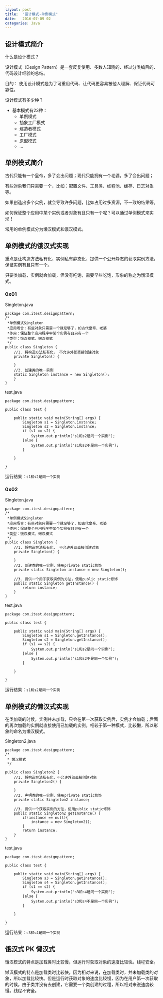 ```yaml
---
layout: post
title:  "设计模式-单例模式"
date:   2016-07-09 02
categories: Java
---
```






## 设计模式简介 ##

什么是设计模式？

设计模式（Design Pattern）是一套反复使用、多数人知晓的、经过分类编目的、代码设计经验的总结。

目的： 使用设计模式是为了可重用代码、让代码更容易被他人理解、保证代码可靠性。

设计模式有多少种？

- 基本模式有23种：
	- 单例模式
	- 抽象工厂模式
	- 建造者模式
	- 工厂模式
	- 原型模式
	- ...

## 单例模式简介 ##

古代只能有一个皇帝，多了会出问题；现代只能拥有一个老婆，多了会出问题；

有些对象我们只需要一个，比如：配置文件、工具类、线程池、缓存、日志对象等。

如果创造出多个实例，就会导致许多问题，比如占用过多资源，不一致的结果等。

如何保证整个应用中某个实例或者对象有且只有一个呢？可以通过单例模式来实现！

常用的单例模式分为懒汉模式和饿汉模式。

## 单例模式的饿汉式实现 ##

重点是让构造方法私有化、实例私有静态化、提供一个公开静态的获取实例方法，保证实例有且只有一个。

只要类加载，实例就会加载，但没有吃饱，需要早些吃饱，形象的称之为饿汉模式。

### 0x01 ###

Singleton.java

	package com.itest.designpattern;
	/*
	 *单例模式Singleton
	 *应用场合：有些对象只需要一个就足够了，如古代皇帝、老婆
	 *作用：保证整个应用程序中某个实例有且只有一个
	 *类型：饿汉模式、懒汉模式
	 */
	public class Singleton {
		//1. 将构造方法私有化， 不允许外部直接创建对象
		private Singleton() {
	
		}
		//2. 创建类的唯一实例
		static Singleton instance = new Singleton();
		}
	}

test.java

	package com.itest.designpattern;
	
	public class test {
	
		public static void main(String[] args) {
			Singleton s1 = Singleton.instance;
			Singleton s2 = Singleton.instance;
			if (s1 == s2) {
				System.out.println("s1和s2是同一个实例");
			}else {
				System.out.println("s1和s2不是同一个实例");
			}
	
		}
	
	}

运行结果：`s1和s2是同一个实例`

### 0x02 ###

Singleton.java

	package com.itest.designpattern;
	/*
	 *单例模式Singleton
	 *应用场合：有些对象只需要一个就足够了，如古代皇帝、老婆
	 *作用：保证整个应用程序中某个实例有且只有一个
	 *类型：饿汉模式、懒汉模式
	 */
	public class Singleton {
		//1. 将构造方法私有化， 不允许外部直接创建对象
		private Singleton() {
	
		}
		//2. 创建类的唯一实例，使用private static修饰
		private static Singleton instance = new Singleton();
		
		//3. 提供一个用于获取实例的方法，使用public static修饰
		public static Singleton getInstance() {
			return instance;
		}
	}

test.java

	package com.itest.designpattern;
	
	public class test {
	
		public static void main(String[] args) {
			Singleton s1 = Singleton.getInstance();
			Singleton s2 = Singleton.getInstance();
			if (s1 == s2) {
				System.out.println("s1和s2是同一个实例");
			}else {
				System.out.println("s1和s2不是同一个实例");
			}
	
		}
	
	}

运行结果：`s1和s2是同一个实例`


## 单例模式的懒汉式实现 ##

在类加载的时候，实例并未加载，只会在第一次获取实例后，实例才会加载；后面的再次加载的实例就直接使用已加载的实例。相较于第一种模式，比较懒，所以形象的命名为懒汉模式。

Singleton2.java

	package com.itest.designpattern;
	/*
	 * 懒汉模式
	 */
	
	public class Singleton2 {
		//1. 将构造方法私有化，不允许外部直接创建对象
		private Singleton2() {
			
		}
		//2. 声明类的唯一实例，使用private static修饰
		private static Singleton2 instance;
		
		//3. 提供一个获取实例的方法，使用public static修饰
		public static Singleton2 getInstance() {
			if(instance == null){
				instance = new Singleton2();
			}
			return instance;
		}
	}

test.java

	package com.itest.designpattern;
	
	public class test {
	
		public static void main(String[] args) {
			Singleton s3 = Singleton.getInstance();
			Singleton s4 = Singleton.getInstance();
			if (s1 == s2) {
				System.out.println("s3和s4是同一个实例");
			}else {
				System.out.println("s3和s4不是同一个实例");
			}
	
		}
	
	}

运行结果：`s3和s4是同一个实例`


## 饿汉式 PK 懒汉式 ##

饿汉模式的特点是加载类时比较慢，但运行时获取对象的速度比较快。线程安全。

懒汉模式的特点是加载类时比较快，因为相对来说，在加载类时，并未加载类的对象，所以加载比较快。但是运行时获取对象的速度比较慢，因为在用户第一次获取的时候，由于类并没有去创建，它需要一个类创建的过程，所以相对来说速度较慢。线程不安全。

